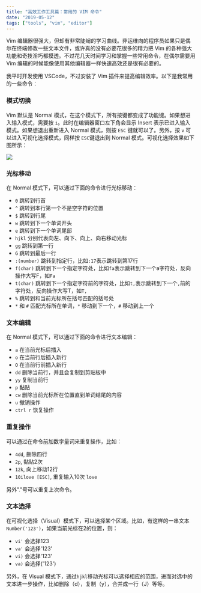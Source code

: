 ```yaml
---
title: "高效工作工具篇：常用的 VIM 命令"
date: "2019-05-12"
tags: ["tools", "vim", "editor"]
---
```


Vim 编辑器很强大，但却有非常陡峭的学习曲线。非运维向的程序员如果只是偶尔在终端修改一些文本文件，或许真的没有必要花很多的精力把 Vim 的各种强大功能和奇技淫巧都摸透。不过花几天时间学习和掌握一些常用命令，在偶尔需要用 Vim 编辑的时候能像使用其他编辑器一样快速高效还是很有必要的。

我平时开发使用 VSCode，不过安装了 Vim 插件来提高编辑效率。以下是我常用的一些命令：

### 模式切换

Vim 默认是 Normal 模式，在这个模式下，所有按键都变成了功能键。如果想进入输入模式，需要按 `i`。此时在编辑器窗口左下角会显示 Insert 表示已进入输入模式。如果想退出重新进入 Normal 模式，则按 `ESC` 键就可以了。另外，按 `v` 可以进入可视化选择模式，同样按 `ESC`键退出到 Normal 模式。可视化选择效果如下图所示：

![](https://blog-1258648987.cos.ap-shanghai.myqcloud.com/blog/frequently-used-vim-command/%E5%8F%AF%E8%A7%86%E5%8C%96%E9%80%89%E6%8B%A9.png)

### 光标移动

在 Normal 模式下，可以通过下面的命令进行光标移动：

- `0` 跳转到行首
- `^` 跳转到本行第一个不是空字符的位置
- `$` 跳转到行尾
- `w` 跳转到下一个单词开头
- `e` 跳转到下一个单词尾部
- `hjkl` 分别代表向左、向下、向上、向右移动光标
- `gg` 跳转到第一行
- `G` 跳转到最后一行
- `:(number)` 跳转到指定行，比如`:17`表示跳转到第17行
- `f(char)` 跳转到下一个指定字符处，比如`fa`表示跳转到下一个a字符处，反向操作大写F，如`Fa`
- `t(char)` 跳转到下一个指定字符前的字符处，比如`t,`表示跳转到下一个`,`前的字符处，反向操作大写T，如`T,`
- `%` 跳转到和当前光标所在括号匹配的括号处
- `*` 和 `#` 匹配光标所在单词，`*` 移动到下一个，`#` 移动到上一个

### 文本编辑

在 Normal 模式下，可以通过下面的命令进行文本编辑：

- `a` 在当前光标后插入
- `o` 在当前行后插入新行
- `O` 在当前行前插入新行
- `dd` 删除当前行，并且会复制到剪贴板中
- `yy` 复制当前行
- `p` 黏贴
- `cw` 删除当前光标所在位置直到单词结尾的内容
- `u` 撤销操作
- `ctrl r` 恢复操作

### 重复操作

可以通过在命令前加数字量词来重复操作，比如：

- `4dd`, 删除四行
- `2p`, 黏贴2次
- `12k`, 向上移动12行
- `10ilove [ESC]`, 重复输入10次 `love`

另外"."号可以重复上次命令。


### 文本选择

在可视化选择（Visual）模式下，可以选择某个区域。比如，有这样的一串文本 `Number('123')`，如果当前光标在2的位置，则：

- `vi'` 会选择123
- `va'` 会选择'123'
- `vi)` 会选择'123'
- `va)` 会选择('123')

另外，在 Visual 模式下，通过`hjkl`移动光标可以选择相应的范围，进而对选中的文本进一步操作，比如删除（d），复制（y），合并成一行（J）等等。
